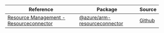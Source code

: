 | Reference | Package | Source |
|---|---|---|
|[Resource Management - Resourceconnector](arm-resourceconnector-readme.md)|[@azure/arm-resourceconnector](https://www.npmjs.com/package/@azure/arm-resourceconnector)|[Github](https://github.com/Azure/azure-sdk-for-js/blob/main/sdk/resourceconnector/arm-resourceconnector)|
